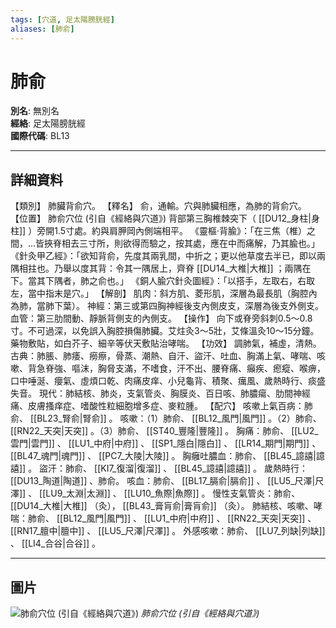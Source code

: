 ```yaml
---
tags: [穴道, 足太陽膀胱經]
aliases: [肺俞]
---
```


# 肺俞

**別名**: 無別名  
**經絡**: 足太陽膀胱經  
**國際代碼**: BL13  

---

## 詳細資料
【類別】
肺臟背俞穴。
【釋名】
俞，通輸。穴與肺臟相應，為肺的背俞穴。
【位置】
肺俞穴位 (引自《經絡與穴道》)
背部第三胸椎棘突下（ [[DU12_身柱|身柱]] ）旁開1.5寸處。約與肩胛岡內側端相平。
《靈樞‧背腧》：「在三焦（椎）之間，…皆挾脊相去三寸所，則欲得而驗之，按其處，應在中而痛解，乃其腧也。」
《針灸甲乙經》：「欲知背俞，先度其兩乳間，中折之；更以他草度去半已，即以兩隅相拄也。乃舉以度其背：令其一隅居上，齊脊 [[DU14_大椎|大椎]] ；兩隅在下。當其下隅者，肺之俞也。」
《銅人腧穴針灸圖經》：「以搭手，左取右，右取左，當中指末是穴。」
【解剖】
肌肉：斜方肌、菱形肌，深層為最長肌（胸腔內為肺，當肺下葉）。
神經：第三或第四胸神經後支內側皮支，深層為後支外側支。
血管：第三肋間動、靜脈背側支的內側支。
【操作】
向下或脊旁斜刺0.5～0.8寸。不可過深，以免誤入胸腔損傷肺臟。艾炷灸3～5壯，艾條溫灸10～15分鐘。藥物敷貼，如白芥子、細辛等伏天敷貼治哮喘。
【功效】
調肺氣，補虛，清熱。
古典：肺脹、肺痿、癆瘵，骨蒸、潮熱、自汗、盜汗、吐血、胸滿上氣、哮喘、咳嗽、背急脊強、嘔沫，胸脅支滿，不嗜食，汗不出、腰脊痛、癲疾、瘛瘲、喉痹，口中唾涎、癭氣、虛煩口乾、肉痛皮痒、小兒龜背、積聚、癘風、歲熱時行、痰盛失音。
現代：肺結核、肺炎，支氣管炎、胸膜炎、百日咳、肺膿瘍、肋間神經痛、皮膚搔痒症、嗜酸性粒細胞增多症、麥粒腫。
【配穴】
咳嗽上氣百病：肺俞、 [[BL23_腎俞|腎俞]] 。
咳嗽：（1）肺俞、 [[BL12_風門|風門]] 。（2）肺俞、 [[RN22_天突|天突]] 。（3）肺俞、 [[ST40_豐隆|豐隆]] 。
胸痛：肺俞、 [[LU2_雲門|雲門]] 、 [[LU1_中府|中府]] 、 [[SP1_隱白|隱白]] 、 [[LR14_期門|期門]] 、 [[BL47_魂門|魂門]] 、 [[PC7_大陵|大陵]] 。
胸癰吐膿血：肺俞、 [[BL45_譩譆|譩譆]] 。
盜汗：肺俞、 [[KI7_復溜|復溜]] 、 [[BL45_譩譆|譩譆]] 。
歲熱時行： [[DU13_陶道|陶道]] 、肺俞。
咳血：肺俞、 [[BL17_膈俞|膈俞]] 、 [[LU5_尺澤|尺澤]] 、 [[LU9_太淵|太淵]] 、 [[LU10_魚際|魚際]] 。
慢性支氣管炎：肺俞、 [[DU14_大椎|大椎]] （灸）， [[BL43_膏肓俞|膏肓俞]] （灸）。
肺結核、咳嗽、哮喘：肺俞、 [[BL12_風門|風門]] 、 [[LU1_中府|中府]] 、 [[RN22_天突|天突]] 、 [[RN17_膻中|膻中]] 、 [[LU5_尺澤|尺澤]] 。
外感咳嗽：肺俞、 [[LU7_列缺|列缺]] 、 [[LI4_合谷|合谷]] 。

---

## 圖片
![肺俞穴位 (引自《經絡與穴道》)](https://yibian.hopto.org/pic/acu/norm/07/feishu(j&a).jpg)
_肺俞穴位 (引自《經絡與穴道》)_

